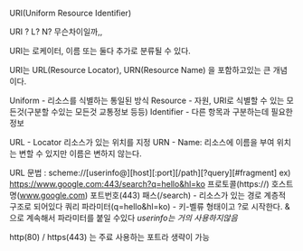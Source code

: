 URI(Uniform Resource Identifier)

URI ? L? N? 무슨차이일까,,

URI는 로케이터, 이름 또는 둘다 추가로 분류될 수 있다.

URI는 URL(Resource Locator), URN(Resource Name) 을 포함하고있는 큰 개념이다.

Uniform - 리소스를 식별하는 통일된 방식
Resource - 자원, URI로 식별할 수 있는 모든것(구분할 수있는 모든것 교통정보 등등)
Identifier - 다른 항목과 구분하는데 필요한 정보

URL - Locator 리소스가 있는 위치를 지정
URN - Name: 리소스에 이름을 부여
위치는 변할 수 있지만 이름은 변하지 않는다.

URL 문법 : scheme://[userinfo@][host][:port][/path][?query][#fragment]
ex) https://www.google.com:443/search?q=hello&hl=ko
프로토콜(https://)
호스트명(www.google.com)
포트번호(443)
패스(/search) - 리소스가 있는 경로 계층적 구조로 되어있다
쿼리 파라미터(q=hello&hl=ko) - 키-벨류 형태이고 ?로 시작한다. &으로 계속해서 파라미터를 붙일 수있다
*userinfo는 거의 사용하지않음*

http(80) / https(443) 는 주료 사용하는 포트라 생략이 가능


